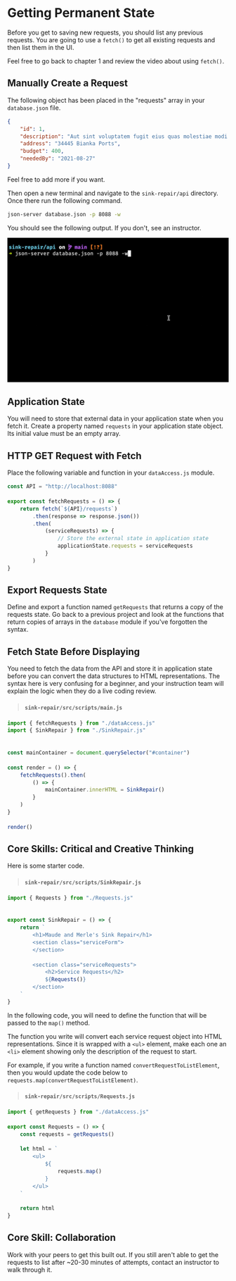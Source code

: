 # Getting Permanent State

Before you get to saving new requests, you should list any previous requests. You are going to use a `fetch()` to get all existing requests and then list them in the UI.

Feel free to go back to chapter 1 and review the video about using `fetch()`.

## Manually Create a Request

The following object has been placed in the "requests" array in your `database.json` file.

```json
{
    "id": 1,
    "description": "Aut sint voluptatem fugit eius quas molestiae modi.",
    "address": "34445 Bianka Ports",
    "budget": 400,
    "neededBy": "2021-08-27"
}
```

Feel free to add more if you want.

Then open a new terminal and navigate to the `sink-repair/api` directory. Once there run the following command.

```sh
json-server database.json -p 8088 -w
```

You should see the following output. If you don't, see an instructor.

![](./images/sink-repair-starting-json-server.gif)

## Application State

You will need to store that external data in your application state when you fetch it. Create a property named `requests` in your application state object. Its initial value must be an empty array.

## HTTP GET Request with Fetch

Place the following variable and function in your `dataAccess.js` module.

```js
const API = "http://localhost:8088"

export const fetchRequests = () => {
    return fetch(`${API}/requests`)
        .then(response => response.json())
        .then(
            (serviceRequests) => {
                // Store the external state in application state
                applicationState.requests = serviceRequests
            }
        )
}
```

## Export Requests State

Define and export a function named `getRequests` that returns a copy of the requests state. Go back to a previous project and look at the functions that return copies of arrays in the `database` module if you've forgotten the syntax.

## Fetch State Before Displaying

You need to fetch the data from the API and store it in application state before you can convert the data structures to HTML representations. The syntax here is very confusing for a beginner, and your instruction team will explain the logic when they do a live coding review.

> #### `sink-repair/src/scripts/main.js`

```js
import { fetchRequests } from "./dataAccess.js"
import { SinkRepair } from "./SinkRepair.js"


const mainContainer = document.querySelector("#container")

const render = () => {
    fetchRequests().then(
        () => {
            mainContainer.innerHTML = SinkRepair()
        }
    )
}

render()
```


## Core Skills: Critical and Creative Thinking

Here is some starter code.

> #### `sink-repair/src/scripts/SinkRepair.js`

```js
import { Requests } from "./Requests.js"


export const SinkRepair = () => {
    return `
        <h1>Maude and Merle's Sink Repair</h1>
        <section class="serviceForm">
        </section>

        <section class="serviceRequests">
            <h2>Service Requests</h2>
            ${Requests()}
        </section>
    `
}
```

In the following code, you will need to define the function that will be passed to the `map()` method.

The function you write will convert each service request object into HTML representations. Since it is wrapped with a `<ul>` element, make each one an `<li>` element showing only the description of the request to start.

For example, if you write a function named `convertRequestToListElement`, then you would update the code below to `requests.map(convertRequestToListElement)`.

> #### `sink-repair/src/scripts/Requests.js`


```js
import { getRequests } from "./dataAccess.js"

export const Requests = () => {
    const requests = getRequests()

    let html = `
        <ul>
            ${
                requests.map()
            }
        </ul>
    `

    return html
}
```

## Core Skill: Collaboration

Work with your peers to get this built out. If you still aren't able to get the requests to list after ~20-30 minutes of attempts, contact an instructor to walk through it.
